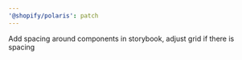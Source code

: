 ```yaml
---
'@shopify/polaris': patch
---
```


Add spacing around components in storybook, adjust grid if there is spacing
